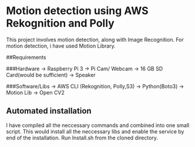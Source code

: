 # Motion detection using AWS Rekognition and Polly

This project involves motion detection, along with Image Recognition. For motion detection, i have used Motion Library. 

##Requirements

###Hardware
-> Raspberry Pi 3
-> Pi Cam/ Webcam
-> 16 GB SD Card(would be sufficient)
-> Speaker

###Software/Libs
-> AWS CLI (Rekognition, Polly,S3)
-> Python(Boto3)
-> Motion Lib
-> Open CV2 

   
## Automated installation
  I have compiled all the neccessary commands and combined into one small script. This would install all the neccessary libs and enable the service by end of the installation. Run Install.sh from the cloned directory.
   
   

